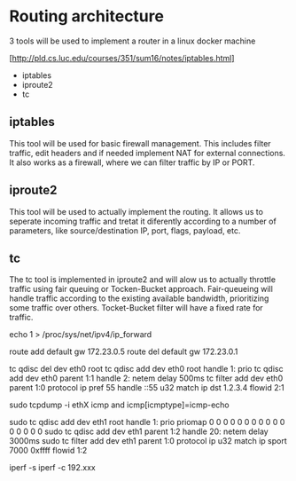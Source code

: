 # Routing architecture

3 tools will be used to implement a router in a linux docker machine

[http://pld.cs.luc.edu/courses/351/sum16/notes/iptables.html]

- iptables
- iproute2
- tc

## iptables

This tool will be used for basic firewall management.
This includes filter traffic, edit headers and if needed implement NAT for external connections.
It also works as a firewall, where we can filter traffic by IP or PORT.

## iproute2

This tool will be used to actually implement the routing.
It allows us to seperate incoming traffic and tretat it diferently according to a number of parameters, like source/destination IP, port, flags, payload, etc.

## tc
The tc tool is implemented in iproute2 and will alow us to actually throttle traffic using fair queuing or Tocken-Bucket approach.
Fair-queueing will handle traffic according to the existing available bandwidth, prioritizing some traffic over others.
Tocket-Bucket filter will have a fixed rate for traffic.


echo 1 > /proc/sys/net/ipv4/ip_forward


route add default gw 172.23.0.5
route del default gw 172.23.0.1

tc qdisc del dev eth0 root
tc qdisc add dev eth0 root handle 1: prio
tc qdisc add dev eth0 parent 1:1 handle 2: netem delay 500ms
tc filter add dev eth0 parent 1:0 protocol ip pref 55 handle ::55 u32 match ip dst 1.2.3.4 flowid 2:1

sudo tcpdump -i ethX icmp and icmp[icmptype]=icmp-echo

sudo tc qdisc add dev eth1 root handle 1: prio priomap 0 0 0 0 0 0 0 0 0 0 0 0 0 0 0 0
sudo tc qdisc add dev eth1 parent 1:2 handle 20: netem delay 3000ms
sudo tc filter add dev eth1 parent 1:0 protocol ip u32 match ip sport 7000 0xffff flowid 1:2

iperf -s
iperf -c 192.xxx
